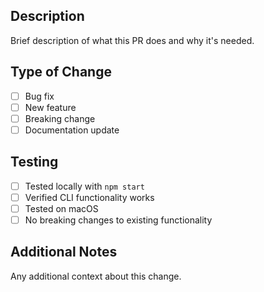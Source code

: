 ## Description

Brief description of what this PR does and why it's needed.

## Type of Change

- [ ] Bug fix
- [ ] New feature  
- [ ] Breaking change
- [ ] Documentation update

## Testing

- [ ] Tested locally with `npm start`
- [ ] Verified CLI functionality works
- [ ] Tested on macOS
- [ ] No breaking changes to existing functionality

## Additional Notes

Any additional context about this change.